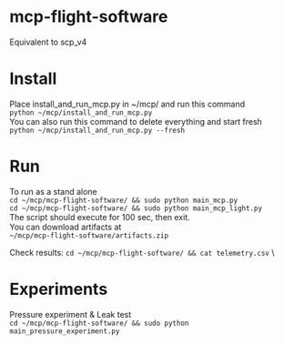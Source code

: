 # mcp-flight-software
Equivalent to scp_v4


# Install
Place install_and_run_mcp.py in ~/mcp/ and run this command \
```python ~/mcp/install_and_run_mcp.py```
\
You can also run this command to delete everything and start fresh \
```python ~/mcp/install_and_run_mcp.py --fresh```

# Run 
To run as a stand alone \
```cd ~/mcp/mcp-flight-software/ && sudo python main_mcp.py``` \
```cd ~/mcp/mcp-flight-software/ && sudo python main_mcp_light.py``` \
The script should execute for 100 sec, then exit.\
You can download artifacts at \
```~/mcp/mcp-flight-software/artifacts.zip``` 

Check results:
```cd ~/mcp/mcp-flight-software/ && cat telemetry.csv``` \

# Experiments 
Pressure experiment & Leak test\
```cd ~/mcp/mcp-flight-software/ && sudo python main_pressure_experiment.py```
